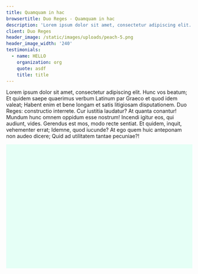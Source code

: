 ```yaml
---
title: Quamquam in hac
browsertitle: Duo Reges - Quamquam in hac
description: 'Lorem ipsum dolor sit amet, consectetur adipiscing elit.'
client: Duo Reges
header_image: /static/images/uploads/peach-5.png
header_image_width: '240'
testimonials:
  - name: HELLO
    organization: org
    quote: asdf
    title: title
---
```

Lorem ipsum dolor sit amet, consectetur adipiscing elit. Hunc vos beatum; Et quidem saepe quaerimus verbum Latinum par Graeco et quod idem valeat; Habent enim et bene longam et satis litigiosam disputationem. Duo Reges: constructio interrete. Cur iustitia laudatur? At quanta conantur! Mundum hunc omnem oppidum esse nostrum! Incendi igitur eos, qui audiunt, vides. Gerendus est mos, modo recte sentiat. Et quidem, inquit, vehementer errat; Idemne, quod iucunde? At ego quem huic anteponam non audeo dicere; Quid ad utilitatem tantae pecuniae?!

![asdf](/static/images/uploads/headshot-placeholder-horizontal.jpg)
